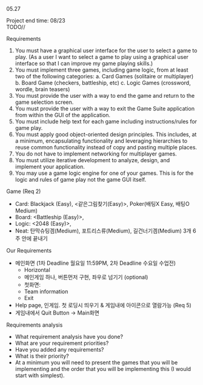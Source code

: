 05.27

Project end time: 08/23  
TODO//

Requirements  
1. You must have a graphical user interface for the user to select a game to play. (As a user I want to select a game to play using a graphical user interface so that I can improve my game playing skills.)
2. You must implement three games, including game logic, from at least two of the following categories: 
    a. Card Games (solitaire or multiplayer)
    b. Board Game (checkers, battleship, etc)
    c. Logic Games (crossword, wordle, brain teasers)
3. You must provide the user with a way to end the game and return to the game selection screen.
4. You must provide the user with a way to exit the Game Suite application from within the GUI of the application.
5. You must include help text for each game including instructions/rules for game play.
6. You must apply good object-oriented design principles. This includes, at a minimum, encapsulating functionality and leveraging hierarchies to reuse common functionality instead of copy and pasting multiple places.
7. You do not have to implement networking for multiplayer games.
8. You must utilize iterative development to analyze, design, and implement your application.
9. You may use a game logic engine for one of your games. This is for the logic and rules of game play not the game GUI itself.


Game (Req 2)  
- Card:  Blackjack (Easy), <같은그림찾기(Easy)>, Poker(배팅X Easy, 배팅O Medium)
- Board: <Battleship (Easy)>, 
- Logic: <2048 (Easy)>, 
- Neat: 탄막슈팅겜(Medium), 포트리스류(Medium), 길건너기겜(Medium) 
3개 6주 안에 끝내기

Our Requirements  
- 메인화면 (1차 Deadline 월요일 11:59PM, 2차 Deadline 수요일 수업전)
    - Horizontal
    - 메인게임 하나, 버튼먼저 구현, 좌우로 넘기기 (optional)
    - 첫화면: 
    - Team information
    - Exit
- Help page, 인게임. 첫 로딩시 띄우기 & 게임내에 아이콘으로 열람가능 (Req 5)
- 게임내에서 Quit Button -> Main화면


Requirements analysis  
- What requirement analysis have you done?
- What are your requirement priorities?
- Have you added any requirements?
- What is their priority?
- At a minimum you will need to present the games that you will be implementing and the order that you will be implementing this (I would start with simplest).

